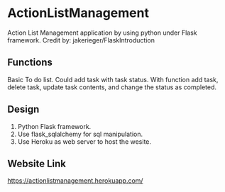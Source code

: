 # ActionListManagement
Action List Management application by using python under Flask framework. Credit by: jakerieger/FlaskIntroduction

## Functions
Basic To do list. Could add task with task status. With function add task, delete task, update task contents, and change the status as completed.

## Design
1. Python Flask framework.
2. Use flask_sqlalchemy for sql manipulation.
3. Use Heroku as web server to host the wesite.

## Website Link

https://actionlistmanagement.herokuapp.com/
